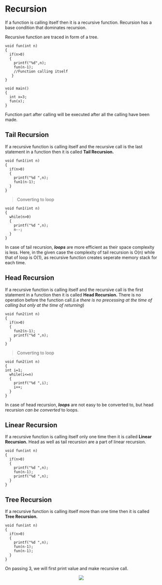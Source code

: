# Recursion

If a function is calling itself then it is a recursive function. Recursion has a base condition that dominates recursion.

Recursive function are traced in form of a tree.

```
void fun(int n)
{
  if(n>0)
  {
    printf("%d",n);
    fun(n-1);
    //Function calling itself
   }
}

void main()
{
  int x=3;
  fun(x);
}
```

Function part after calling will be executed after all the calling have been made.

## Tail Recursion

If a recursive function is calling itself and the recursive call is the last statement in a function then it is called **Tail Recursion.**

```
void fun1(int n)
{
  if(n>0)
  {
    printf("%d ",n);
    fun1(n-1);
  }
}
```

> Converting to loop
```
void fun1(int n)
{
  while(n>0)
  {
    printf("%d ",n);
    n--;
  }
}
```

In case of tail recursion, ***loops*** are more efficient as their space complexity is less. Here, in the given case the complexity of tail recursion is O(n) while that of loop is O(1), as recursive function creates seperate memory stack for each time.

## Head Recursion

If a recursive function is calling itself and the recursive call is the first statement in a function then it is called **Head Recursion.** There is no operation before the function call.(i.e *there is no precessing at the time of calling but only at the time of returning*)

```
void fun2(int n)
{
  if(n>0)
  {
    fun2(n-1);
    printf("%d ",n);
  }
}
```

> Converting to loop
```
void fun2(int n)
{
int i=1;
  while(i<=n)
  {
    printf("%d ",i);
    i++;
  }
}
```

In case of head recursion, ***loops*** are not easy to be converted to, but head recursion *can be converted* to loops.

## Linear Recursion

If a recursive function is calling itself only one time then it is called **Linear Recursion.** Head as well as tail recursion are a part of linear recursion.

```
void fun(int n)
{
  if(n>0)
  {
    printf("%d ",n);
    fun(n-1);
    printf("%d ",n);
  }
}
```

## Tree Recursion

If a recursive function is calling itself more than one time then it is called **Tree Recursion.**

```
void fun(int n)
{
  if(n>0)
  {
    printf("%d ",n);
    fun(n-1);
    fun(n-1);
  }
}
```

On passing 3, we will first print value and make recursive call.

<div align="center">
  <img src="https://github.com/kshitizsaini113/Data-Structure-and-Algorithms/blob/master/2.%20Recursion/tree_recursion.PNG">
</div>
